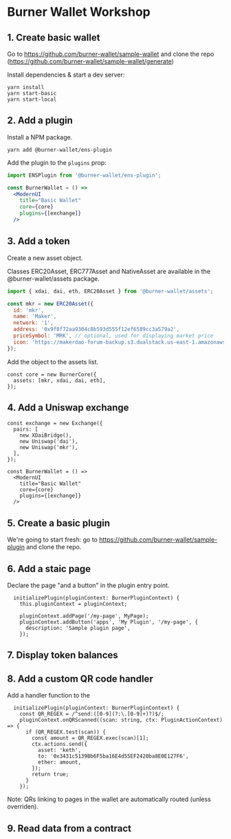 # Burner Wallet Workshop

## 1. Create basic wallet

Go to https://github.com/burner-wallet/sample-wallet and clone the repo (https://github.com/burner-wallet/sample-wallet/generate)

Install dependencies & start a dev server:

```
yarn install
yarn start-basic
yarn start-local
```

## 2. Add a plugin

Install a NPM package.

```
yarn add @burner-wallet/ens-plugin
```

Add the plugin to the `plugins` prop:

```jsx
import ENSPlugin from '@burner-wallet/ens-plugin';

const BurnerWallet = () =>
  <ModernUI
    title="Basic Wallet"
    core={core}
    plugins={[exchange]}
  />
```

## 3. Add a token

Create a new asset object.

Classes ERC20Asset, ERC777Asset and NativeAsset are available in the @burner-wallet/assets package.

```jsx
import { xdai, dai, eth, ERC20Asset } from '@burner-wallet/assets';

const mkr = new ERC20Asset({
  id: 'mkr',
  name: 'Maker',
  network: '1',
  address: '0x9f8f72aa9304c8b593d555f12ef6589cc3a579a2',
  priceSymbol: 'MRK', // optional, used for displaying market price
  icon: 'https://makerdao-forum-backup.s3.dualstack.us-east-1.amazonaws.com/original/1X/68e5b859631b8f66624f5880acb8c189a32aee64.png',
});
```

Add the object to the assets list.

```
const core = new BurnerCore({
  assets: [mkr, xdai, dai, eth],
});
```

## 4. Add a Uniswap exchange

```
const exchange = new Exchange({
  pairs: [
    new XDaiBridge(),
    new Uniswap('dai'),
    new Uniswap('mkr'),
  ],
});

const BurnerWallet = () =>
  <ModernUI
    title="Basic Wallet"
    core={core}
    plugins={[exchange]}
  />
```

## 5. Create a basic plugin

We're going to start fresh: go to https://github.com/burner-wallet/sample-plugin and clone the repo.

## 6. Add a staic page

Declare the page "and a button" in the plugin entry point.

```
  initializePlugin(pluginContext: BurnerPluginContext) {
    this.pluginContext = pluginContext;

    pluginContext.addPage('/my-page', MyPage);
    pluginContext.addButton('apps', 'My Plugin', '/my-page', {
      description: 'Sample plugin page',
    });

```

## 7. Display token balances

## 8. Add a custom QR code handler

Add a handler function to the 

```
  initializePlugin(pluginContext: BurnerPluginContext) {
    const QR_REGEX = /^send:([0-9](?:\.[0-9]+)?)$/;
    pluginContext.onQRScanned((scan: string, ctx: PluginActionContext) => {
      if (QR_REGEX.test(scan)) {
        const amount = QR_REGEX.exec(scan)[1];
        ctx.actions.send({
          asset: 'keth',
          to: '0x3431c5139Bb6F5ba16E4d55EF2420ba8E0E127F6',
          ether: amount,
        });
        return true;
      }
    });
```

Note: QRs linking to pages in the wallet are automatically routed (unless overriden).

## 9. Read data from a contract

## 
